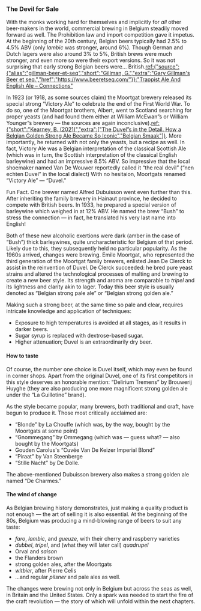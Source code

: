 ### The Devil for Sale

With the monks working hard for themselves and implicitly for *all* other beer-makers in the world, commercial brewing in Belgium steadily moved forward as well. The Prohibition law and import competition gave it impetus. At the beginning of the 20th century, Belgian beers typically had 2.5% to 4.5% ABV (only *lambic* was stronger, around 6%). Though German and Dutch lagers were also around 3% to 5%, British brews were much stronger, and even more so were their export versions. So it was not surprising that early strong Belgian beers were… British.[ref:{"source":{"alias":"gillman-beer-et-seq","short":"Gillman, G.","extra":"Gary Gillman's Beer et seq.","href":"https://www.beeretseq.com/"}}:"Trappist Ale And English Ale – Connections"](https://www.beeretseq.com/trappist-ale-and-english-ale-connections/)

In 1923 (or 1918, as some sources claim) the Moortgat brewery released its special strong “Victory Ale” to celebrate the end of the First World War. To do so, one of the Moortgat brothers, Albert, went to Scotland searching for proper yeasts (and had found them either at William McEwan”s or William Younger”s brewery — the sources are again inconclusive).[ref:{"short":"Kearney, B. (2021)","extra":["The Duvel”s in the Detail. How a Belgian Golden Strong Ale Became So Iconic","Belgian Smaak"]}](https://www.belgiansmaak.com/the-duvels-in-the-detail-duvel-moortgat/). More importantly, he returned with not only the yeasts, but a recipe as well. In fact, Victory Ale was a Belgian interpretation of the classical Scottish Ale (which was in turn, the Scottish interpretation of the classical English barleywine) and had an impressive 8.5% ABV. So impressive that the local shoemaker named Van De Wouwer reportedly called it “the real devil” (“nen echten Duvel” in the local dialect) With no hesitaion, Moortgats renamed “Victory Ale” — “Duvel.”

Fun Fact. One brewer named Alfred Dubuisson went even further than this. After inheriting the family brewery in Hainaut province, he decided to compete with British beers. In 1933, he prepared a special version of barleywine which weighed in at 12% ABV. He named the brew “Bush” to stress the connection — in fact, he translated his very last name into English!

Both of these new alcoholic exertions were dark (amber in the case of “Bush”) thick barleywines, quite uncharacteristic for Belgium of that period. Likely due to this, they  subsequently held no particular popularity. As the 1960s arrived, changes were brewing. Emile Moortgat, who represented the third generation of the Moortgat family brewers, enlisted Jean De Clerck to assist in the reinvention of Duvel. De Clerck succeeded: he bred pure yeast strains and altered the technological processes of malting and brewing to create a new beer style.  Its strength and aroma are comparable to *tripel* and its lightness and clarity akin to lager. Today this beer style is usually denoted as “Belgian strong pale ale” or “Belgian strong golden ale.”

Making such a strong beer, at the same time so pale and clear, requires intricate knowledge and application of techniques: 
  * Exposure to high temperatures is avoided at all stages, as it results in darker beers.
  * Sugar syrup is replaced with dextrose-based sugar. 
  * Higher attenuation; Duvel is an extraordinarily dry beer.

#### How to taste

Of course, the number one choice is Duvel itself, which may even be found in corner shops. Apart from the original Duvel, one of its first competitors in this style deserves an honorable mention: “Delirium Tremens” by Brouwerij Huyghe (they are also producing one more magnificent strong golden ale under the “La Guillotine” brand).

As the style became popular, many brewers, both traditional and craft, have begun to produce it. Those most critically acclaimed are:

  * “Blonde” by La Chouffe (which was, by the way, bought by the Moortgats at some point)
  * “Gnommegang” by Ommegang (which was — guess what? — also bought by the Moortgats)
  * Gouden Carolus's “Cuvée Van De Keizer Imperial Blond”
  * “Piraat” by Van Steenberge
  * “Stille Nacht” by De Dolle.

The above-mentioned Dubuisson brewery also makes a strong golden ale named “De Charmes.”

#### The wind of change

As Belgian brewing history demonstrates, just making a quality product is not enough — the art of selling it is also essential. At the beginning of the 80s, Belgium was producing a mind-blowing range of beers to suit any taste:

  * *faro*, *lambic*, and *gueuze*, with their cherry and raspberry varieties
  * *dubbel*, *tripel*, and (what they will later call) *quadrupel*
  * Orval and *saison*
  * the Flanders brown
  * strong golden ales, after the Moortgats
  * *witbier*, after Pierre Celis
  * …and regular *pilsner* and pale ales as well.

The changes were brewing not only in Belgium but across the seas as well, in Britain and the United States. Only a spark was needed to start the fire of the craft revolution — the story of which will unfold within the next chapters.